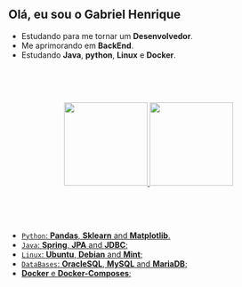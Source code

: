 ## Olá, eu sou o Gabriel Henrique

- Estudando para me tornar um **Desenvolvedor**.
- Me aprimorando em **BackEnd**.
- Estudando **Java**, **python**, **Linux** e **Docker**.


<br>

##

<br>

<div align="center">
  <a href="https://github.com/Gavruel">
	<img height="150em" src="https://github-readme-stats.vercel.app/api?username=Gavruel&theme=tokyonight&show_icons=true&hide_title=false" />
	<img height="150em" src="https://github-readme-stats.vercel.app/api/top-langs/?username=Gavruel&theme=tokyonight&layout=compact&hide_title=true" />
</div>
  
<br>

##
  
<br>

  
-  `Python`: **Pandas**, **Sklearn** and **Matplotlib**.
-  `Java`: **Spring**, **JPA** and **JDBC**;
-  `Linux`: **Ubuntu**, **Debian** and **Mint**;
-  `DataBases`: **OracleSQL**, **MySQL** and **MariaDB**;
- **Docker** e **Docker-Composes**;
  








